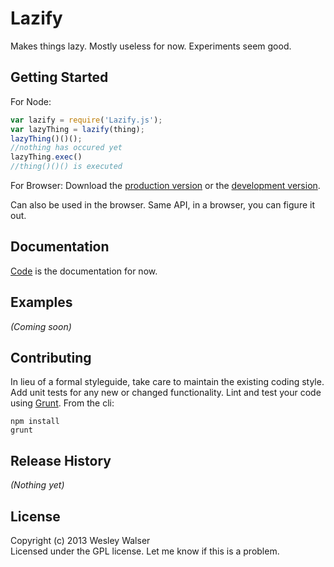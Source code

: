 # Lazify
Makes things lazy. Mostly useless for now. Experiments seem good.

## Getting Started
For Node:
```javascript
var lazify = require('Lazify.js');
var lazyThing = lazify(thing);
lazyThing()()();
//nothing has occured yet
lazyThing.exec()
//thing()()() is executed
```

For Browser:
Download the [production version][min] or the [development version][max].

[min]: https://raw.github.com/wwalser/lazify/master/dist/grunt-sample.min.js
[max]: https://raw.github.com/wwalser/lazify/master/dist/grunt-sample.js
Can also be used in the browser. Same API, in a browser, you can figure it out.

## Documentation
[Code][code] is the documentation for now.

[code]: https://github.com/wwalser/lazify/blob/master/lib/Lazify.js

## Examples
_(Coming soon)_

## Contributing
In lieu of a formal styleguide, take care to maintain the existing coding style. Add unit tests for any new or changed functionality. Lint and test your code using [Grunt](http://gruntjs.com/).
From the cli:
```
npm install
grunt
```

## Release History
_(Nothing yet)_

## License
Copyright (c) 2013 Wesley Walser  
Licensed under the GPL license. Let me know if this is a problem.
